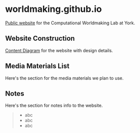 # worldmaking.github.io
[Public website](http://worldmaking.github.io) for the Computational Worldmaking Lab at York.

## Website Construction
[Content Diagram](https://miro.com/app/board/o9J_knpDM6E=/) for the website with design details.


## Media Materials List
Here's the section for the media materials we plan to use.

## Notes

Here's the section for notes info to the website.
> - abc
> - abc
> - abc


